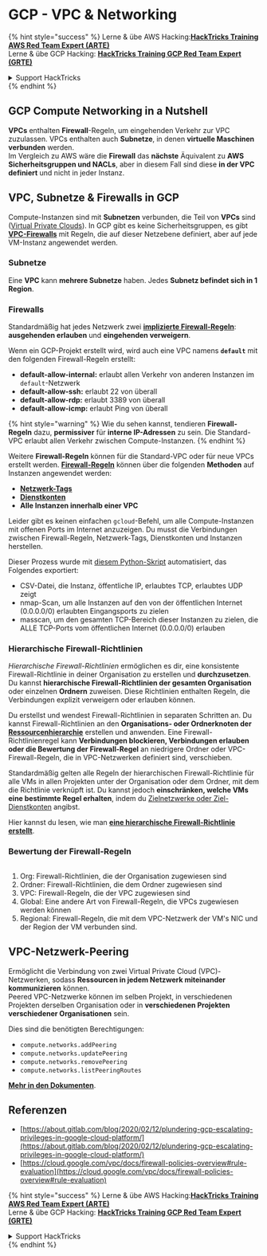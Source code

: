 # GCP - VPC & Networking

{% hint style="success" %}
Lerne & übe AWS Hacking:<img src="../../../../.gitbook/assets/image (1).png" alt="" data-size="line">[**HackTricks Training AWS Red Team Expert (ARTE)**](https://training.hacktricks.xyz/courses/arte)<img src="../../../../.gitbook/assets/image (1).png" alt="" data-size="line">\
Lerne & übe GCP Hacking: <img src="../../../../.gitbook/assets/image (2).png" alt="" data-size="line">[**HackTricks Training GCP Red Team Expert (GRTE)**<img src="../../../../.gitbook/assets/image (2).png" alt="" data-size="line">](https://training.hacktricks.xyz/courses/grte)

<details>

<summary>Support HackTricks</summary>

* Überprüfe die [**Abonnementpläne**](https://github.com/sponsors/carlospolop)!
* **Tritt der** 💬 [**Discord-Gruppe**](https://discord.gg/hRep4RUj7f) oder der [**Telegram-Gruppe**](https://t.me/peass) bei oder **folge** uns auf **Twitter** 🐦 [**@hacktricks\_live**](https://twitter.com/hacktricks\_live)**.**
* **Teile Hacking-Tricks, indem du PRs zu den** [**HackTricks**](https://github.com/carlospolop/hacktricks) und [**HackTricks Cloud**](https://github.com/carlospolop/hacktricks-cloud) GitHub-Repos einreichst.

</details>
{% endhint %}

## **GCP Compute Networking in a Nutshell**

**VPCs** enthalten **Firewall**-Regeln, um eingehenden Verkehr zur VPC zuzulassen. VPCs enthalten auch **Subnetze**, in denen **virtuelle Maschinen** **verbunden** werden.\
Im Vergleich zu AWS wäre die **Firewall** das **nächste** Äquivalent zu **AWS** **Sicherheitsgruppen und NACLs**, aber in diesem Fall sind diese **in der VPC definiert** und nicht in jeder Instanz.

## **VPC, Subnetze & Firewalls in GCP**

Compute-Instanzen sind mit **Subnetzen** verbunden, die Teil von **VPCs** sind ([Virtual Private Clouds](https://cloud.google.com/vpc/docs/vpc)). In GCP gibt es keine Sicherheitsgruppen, es gibt [**VPC-Firewalls**](https://cloud.google.com/vpc/docs/firewalls) mit Regeln, die auf dieser Netzebene definiert, aber auf jede VM-Instanz angewendet werden.

### Subnetze

Eine **VPC** kann **mehrere Subnetze** haben. Jedes **Subnetz befindet sich in 1 Region**.

### Firewalls

Standardmäßig hat jedes Netzwerk zwei [**implizierte Firewall-Regeln**](https://cloud.google.com/vpc/docs/firewalls#default\_firewall\_rules): **ausgehenden erlauben** und **eingehenden verweigern**.

Wenn ein GCP-Projekt erstellt wird, wird auch eine VPC namens **`default`** mit den folgenden Firewall-Regeln erstellt:

* **default-allow-internal:** erlaubt allen Verkehr von anderen Instanzen im `default`-Netzwerk
* **default-allow-ssh:** erlaubt 22 von überall
* **default-allow-rdp:** erlaubt 3389 von überall
* **default-allow-icmp:** erlaubt Ping von überall

{% hint style="warning" %}
Wie du sehen kannst, tendieren **Firewall-Regeln** dazu, **permissiver** für **interne IP-Adressen** zu sein. Die Standard-VPC erlaubt allen Verkehr zwischen Compute-Instanzen.
{% endhint %}

Weitere **Firewall-Regeln** können für die Standard-VPC oder für neue VPCs erstellt werden. [**Firewall-Regeln**](https://cloud.google.com/vpc/docs/firewalls) können über die folgenden **Methoden** auf Instanzen angewendet werden:

* [**Netzwerk-Tags**](https://cloud.google.com/vpc/docs/add-remove-network-tags)
* [**Dienstkonten**](https://cloud.google.com/vpc/docs/firewalls#serviceaccounts)
* **Alle Instanzen innerhalb einer VPC**

Leider gibt es keinen einfachen `gcloud`-Befehl, um alle Compute-Instanzen mit offenen Ports im Internet anzuzeigen. Du musst die Verbindungen zwischen Firewall-Regeln, Netzwerk-Tags, Dienstkonten und Instanzen herstellen.

Dieser Prozess wurde mit [diesem Python-Skript](https://gitlab.com/gitlab-com/gl-security/gl-redteam/gcp\_firewall\_enum) automatisiert, das Folgendes exportiert:

* CSV-Datei, die Instanz, öffentliche IP, erlaubtes TCP, erlaubtes UDP zeigt
* nmap-Scan, um alle Instanzen auf den von der öffentlichen Internet (0.0.0.0/0) erlaubten Eingangsports zu zielen
* masscan, um den gesamten TCP-Bereich dieser Instanzen zu zielen, die ALLE TCP-Ports vom öffentlichen Internet (0.0.0.0/0) erlauben

### Hierarchische Firewall-Richtlinien <a href="#hierarchical-firewall-policies" id="hierarchical-firewall-policies"></a>

_Hierarchische Firewall-Richtlinien_ ermöglichen es dir, eine konsistente Firewall-Richtlinie in deiner Organisation zu erstellen und **durchzusetzen**. Du kannst **hierarchische Firewall-Richtlinien der gesamten Organisation** oder einzelnen **Ordnern** zuweisen. Diese Richtlinien enthalten Regeln, die Verbindungen explizit verweigern oder erlauben können.

Du erstellst und wendest Firewall-Richtlinien in separaten Schritten an. Du kannst Firewall-Richtlinien an den **Organisations- oder Ordnerknoten der** [**Ressourcenhierarchie**](https://cloud.google.com/resource-manager/docs/cloud-platform-resource-hierarchy) erstellen und anwenden. Eine Firewall-Richtlinienregel kann **Verbindungen blockieren, Verbindungen erlauben oder die Bewertung der Firewall-Regel** an niedrigere Ordner oder VPC-Firewall-Regeln, die in VPC-Netzwerken definiert sind, verschieben.

Standardmäßig gelten alle Regeln der hierarchischen Firewall-Richtlinie für alle VMs in allen Projekten unter der Organisation oder dem Ordner, mit dem die Richtlinie verknüpft ist. Du kannst jedoch **einschränken, welche VMs eine bestimmte Regel erhalten**, indem du [Zielnetzwerke oder Ziel-Dienstkonten](https://cloud.google.com/vpc/docs/firewall-policies#targets) angibst.

Hier kannst du lesen, wie man [**eine hierarchische Firewall-Richtlinie erstellt**](https://cloud.google.com/vpc/docs/using-firewall-policies#gcloud).

### Bewertung der Firewall-Regeln

<figure><img src="../../../../.gitbook/assets/image (2) (1).png" alt=""><figcaption></figcaption></figure>

1. Org: Firewall-Richtlinien, die der Organisation zugewiesen sind
2. Ordner: Firewall-Richtlinien, die dem Ordner zugewiesen sind
3. VPC: Firewall-Regeln, die der VPC zugewiesen sind
4. Global: Eine andere Art von Firewall-Regeln, die VPCs zugewiesen werden können
5. Regional: Firewall-Regeln, die mit dem VPC-Netzwerk der VM's NIC und der Region der VM verbunden sind.

## VPC-Netzwerk-Peering

Ermöglicht die Verbindung von zwei Virtual Private Cloud (VPC)-Netzwerken, sodass **Ressourcen in jedem Netzwerk miteinander kommunizieren** können.\
Peered VPC-Netzwerke können im selben Projekt, in verschiedenen Projekten derselben Organisation oder in **verschiedenen Projekten verschiedener Organisationen** sein.

Dies sind die benötigten Berechtigungen:

* `compute.networks.addPeering`
* `compute.networks.updatePeering`
* `compute.networks.removePeering`
* `compute.networks.listPeeringRoutes`

[**Mehr in den Dokumenten**](https://cloud.google.com/vpc/docs/vpc-peering).

## Referenzen

* [https://about.gitlab.com/blog/2020/02/12/plundering-gcp-escalating-privileges-in-google-cloud-platform/](https://about.gitlab.com/blog/2020/02/12/plundering-gcp-escalating-privileges-in-google-cloud-platform/)
* [https://cloud.google.com/vpc/docs/firewall-policies-overview#rule-evaluation](https://cloud.google.com/vpc/docs/firewall-policies-overview#rule-evaluation)

{% hint style="success" %}
Lerne & übe AWS Hacking:<img src="../../../../.gitbook/assets/image (1).png" alt="" data-size="line">[**HackTricks Training AWS Red Team Expert (ARTE)**](https://training.hacktricks.xyz/courses/arte)<img src="../../../../.gitbook/assets/image (1).png" alt="" data-size="line">\
Lerne & übe GCP Hacking: <img src="../../../../.gitbook/assets/image (2).png" alt="" data-size="line">[**HackTricks Training GCP Red Team Expert (GRTE)**<img src="../../../../.gitbook/assets/image (2).png" alt="" data-size="line">](https://training.hacktricks.xyz/courses/grte)

<details>

<summary>Support HackTricks</summary>

* Überprüfe die [**Abonnementpläne**](https://github.com/sponsors/carlospolop)!
* **Tritt der** 💬 [**Discord-Gruppe**](https://discord.gg/hRep4RUj7f) oder der [**Telegram-Gruppe**](https://t.me/peass) bei oder **folge** uns auf **Twitter** 🐦 [**@hacktricks\_live**](https://twitter.com/hacktricks\_live)**.**
* **Teile Hacking-Tricks, indem du PRs zu den** [**HackTricks**](https://github.com/carlospolop/hacktricks) und [**HackTricks Cloud**](https://github.com/carlospolop/hacktricks-cloud) GitHub-Repos einreichst.

</details>
{% endhint %}
